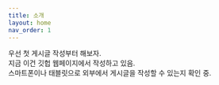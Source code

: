 ```yaml
---
title: 소개
layout: home
nav_order: 1
---
```


우선 첫 게시글 작성부터 해보자.   
지금 이건 깃헙 웹페이지에서 작성하고 있음.   
스마트폰이나 태블릿으로 외부에서 게시글을 작성할 수 있는지 확인 중.   
